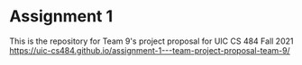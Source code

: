 ﻿# Assignment 1
This is the repository for Team 9's project proposal for UIC CS 484 Fall 2021
https://uic-cs484.github.io/assignment-1---team-project-proposal-team-9/
